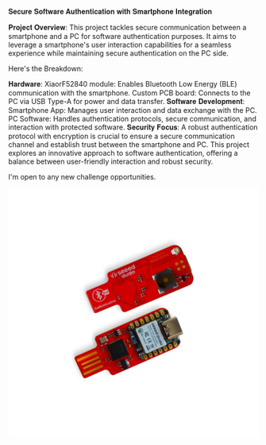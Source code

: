 𝐒𝐞𝐜𝐮𝐫𝐞 𝐒𝐨𝐟𝐭𝐰𝐚𝐫𝐞 𝐀𝐮𝐭𝐡𝐞𝐧𝐭𝐢𝐜𝐚𝐭𝐢𝐨𝐧 𝐰𝐢𝐭𝐡 𝐒𝐦𝐚𝐫𝐭𝐩𝐡𝐨𝐧𝐞 𝐈𝐧𝐭𝐞𝐠𝐫𝐚𝐭𝐢𝐨𝐧

𝐏𝐫𝐨𝐣𝐞𝐜𝐭 𝐎𝐯𝐞𝐫𝐯𝐢𝐞𝐰:
This project tackles secure communication between a smartphone and a PC for software authentication purposes. It aims to leverage a smartphone's user interaction capabilities for a seamless experience while maintaining secure authentication on the PC side.

Here's the Breakdown:

𝐇𝐚𝐫𝐝𝐰𝐚𝐫𝐞:
XiaorF52840 module: Enables Bluetooth Low Energy (BLE) communication with the smartphone.
Custom PCB board: Connects to the PC via USB Type-A for power and data transfer. 
𝐒𝐨𝐟𝐭𝐰𝐚𝐫𝐞 𝐃𝐞𝐯𝐞𝐥𝐨𝐩𝐦𝐞𝐧𝐭:
Smartphone App: Manages user interaction and data exchange with the PC.
PC Software: Handles authentication protocols, secure communication, and interaction with protected software.
𝐒𝐞𝐜𝐮𝐫𝐢𝐭𝐲 𝐅𝐨𝐜𝐮𝐬:
A robust authentication protocol with encryption is crucial to ensure a secure communication channel and establish trust between the smartphone and PC.
This project explores an innovative approach to software authentication, offering a balance between user-friendly interaction and robust security.

I'm open to any new challenge opportunities.

![](Image/1710188114559.png)
